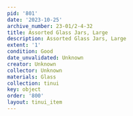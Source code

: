 ```yaml
---
pid: '801'
date: '2023-10-25'
archive_number: 23-01/2-4-32
title: Assorted Glass Jars, Large
description: Assorted Glass Jars, Large
extent: '1'
condition: Good
date_unvalidated: Unknown
creator: Unknown
collector: Unknown
materials: Glass
collection: tinui
key: object
order: '800'
layout: tinui_item
---
```

